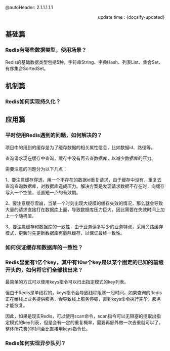 @autoHeader: 2.1.1.1.1.1


<p align="right">update time : {docsify-updated}</p>

## 基础篇

### Redis有哪些数据类型，使用场景？

Redis的基础数据类型包括5种，字符串String、字典Hash、列表List、集合Set、有序集合SortedSet。



## 机制篇

### Redis如何实现持久化？





## 应用篇

### 平时使用Redis遇到的问题，如何解决的？

项目中的用到的缓存是为了缓存数据的相关属性信息，比如数据id、路径等。

查询请求现在缓存中查询，缓存中没有再去查数据库，以减少数据库的压力。

需要注意的问题分为以下几点：

1、要注意缓存穿透，用一个不存在的数据id重复请求，由于缓存中没有，重复去查询查询数据库，对数据库造成压力。解决方案是发现请求数据不存在时，向缓存写入一个空值，设置短一点的有效期。

2、要注意缓存雪崩，当某一个时刻出现大规模的缓存失效的情况，那么就会导致大量的请求直接打在数据库上面，导致数据库压力巨大，因此需要在失效时间上加上一个随机值。

3、要注意缓存和数据库的一致性，由于业务读多写少的业务特点，采用旁路缓存模式，更新时先更新数据库再删除缓存，以保证最终一致性。

### 如何保证缓存和数据库的一致性？





### Redis里面有1亿个key，其中有10w个key是以某个固定的已知的前缀开头的，如何将它们全部找出来？

最简单的方式可以使用keys指令可以扫出指定模式的key列表。

但由于Redis是单线程的，keys指令会导致线程阻塞一段时间，如果查询的Redis正在给线上业务提供服务，会导致线上服务停顿，直到keys命令执行完毕，服务才能恢复。

因此，如果是现实Redis，可以使用scan命令，scan指令可以无阻塞的提取出指定模式的key列表，但是会有一定的重复概率，需要再额外做一次去重就可以了，整体所花费的时间会比直接用keys指令长。

### Redis如何实现异步队列？



